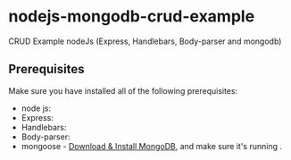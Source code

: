 # nodejs-mongodb-crud-example

CRUD Example nodeJs (Express, Handlebars, Body-parser and mongodb)

## Prerequisites

Make sure you have installed all of the following prerequisites:

- node js:
- Express:
- Handlebars:
- Body-parser:
- mongoose - [Download & Install MongoDB](http://www.mongodb.org/downloads), and make sure it's running .
